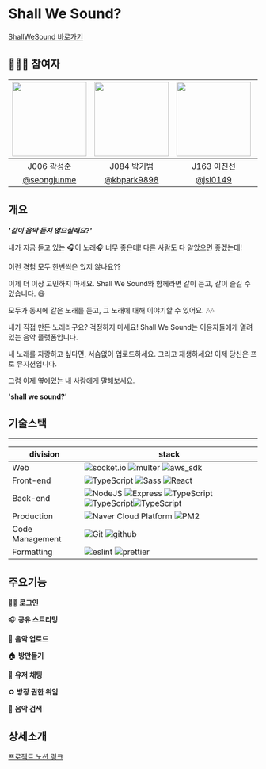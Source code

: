# Shall We Sound?

[ShallWeSound 바로가기]('https://shallwesound.p-e.kr/')

## 👨‍👨‍👦 참여자

| <img src="https://avatars.githubusercontent.com/u/72444675?s=100&v=4" width=150/> | <img src="https://avatars.githubusercontent.com/u/20368760?s=100&v=4" width=150/> | <img src="https://avatars.githubusercontent.com/u/76390004?s=120&v=4" width=150/> | <img src="https://avatars.githubusercontent.com/u/68405887?v=4" width=150/> |
| :-------------------------------------------------------------------------------: | :-------------------------------------------------------------------------------: | :-------------------------------------------------------------------------------: | :-------------------------------------------------------------------------: |
|                                    J006 곽성준                                    |                                    J084 박기범                                    |                                    J163 이진선                                    |                                 J171 이홍덕                                 |
|                   [@seongjunme](https://github.com/seongjunme)                    |                   [@kbpark9898](https://github.com/kbpark9898)                    |                      [@jsl0149](https://github.com/jsl0149)                       |                [@doggydeok2](https://github.com/doggydeok2)                 |

## 개요

**_'같이 음악 듣지 않으실래요?'_**

내가 지금 듣고 있는 🎧이 노래🎧 너무 좋은데! 다른 사람도 다 알았으면 좋겠는데!

이런 경험 모두 한번씩은 있지 않나요??

이제 더 이상 고민하지 마세요. Shall We Sound와 함께라면 같이 듣고, 같이 즐길 수 있습니다. 😆

모두가 동시에 같은 노래를 듣고, 그 노래에 대해 이야기할 수 있어요. 🎶🎶

내가 직접 만든 노래라구요? 걱정하지 마세요! Shall We Sound는 이용자들에게 열려있는 음악 플랫폼입니다.

내 노래를 자랑하고 싶다면, 서슴없이 업로드하세요. 그리고 재생하세요! 이제 당신은 프로 뮤지션입니다.

그럼 이제 옆에있는 내 사람에게 말해보세요.

**'shall we sound?'**

## 기술스택

---

| division        | stack                                                                                                                                                                                                                                                                                                                                                                                  |
| --------------- | -------------------------------------------------------------------------------------------------------------------------------------------------------------------------------------------------------------------------------------------------------------------------------------------------------------------------------------------------------------------------------------- |
| Web             | ![socket.io](https://img.shields.io/badge/socket.io-v4.3.1-white?logo=socket.io) ![multer](https://img.shields.io/badge/multer-v1.4.3-white?logo=node.js) ![aws_sdk](https://img.shields.io/badge/aws_sdk-v2.348.0-orange?logo=amazon)                                                                                                                                                 |
| Front-end       | ![TypeScript](https://img.shields.io/badge/TypeScript-v4.4.4-blue?logo=TypeScript) ![Sass](https://img.shields.io/badge/Sass-v1.43.4-pink?logo=Sass) ![React](https://img.shields.io/badge/React-v17.0.2-blue?logo=react)                                                                                                                                                              |
| Back-end        | ![NodeJS](https://img.shields.io/badge/node.js-v14.15-green?logo=node.js) ![Express](https://img.shields.io/badge/Express-v4.16.1-9cf?logo=express) ![TypeScript](https://img.shields.io/badge/TypeScript-v4.4.4-blue?logo=TypeScript)![TypeScript](https://img.shields.io/badge/Redis-v6.2.5-red?logo=redis)![TypeScript](https://img.shields.io/badge/MySQL-v5.7.17-blue?logo=MySQL) |
| Production      | ![Naver Cloud Platform](https://img.shields.io/badge/NCP-NaverNCloud-9cf&color=brightgreen?logo=naver) ![PM2](https://img.shields.io/badge/PM2-nodeJS_BG_runtime-9cf?logo=pm2)                                                                                                                                                                                                         |
| Code Management | ![Git](https://img.shields.io/badge/Git-v2.34.0-red?logo=Git) ![github](https://img.shields.io/badge/GitHub-gray?logo=github)                                                                                                                                                                                                                                                          |
| Formatting      | ![eslint](https://img.shields.io/badge/eslint-v2.2.2-purple?logo=eslint) ![prettier](https://img.shields.io/badge/prettier-v9.0.0-yellow?logo=prettier)                                                                                                                                                                                                                                |

## 주요기능

👨‍💻 **로그인**

🎧 **공유 스트리밍**

🎼 **음악 업로드**

🏠 **방만들기**

💬 **유저** **채팅**

♻️ **방장 권한 위임**

🔎 **음악 검색**

## 상세소개

[프로젝트 노션 링크](https://www.notion.so/boostcamp-wm/15-10-Web21-e15fcfdb965b4aa08bf9c8c5cf795796)
